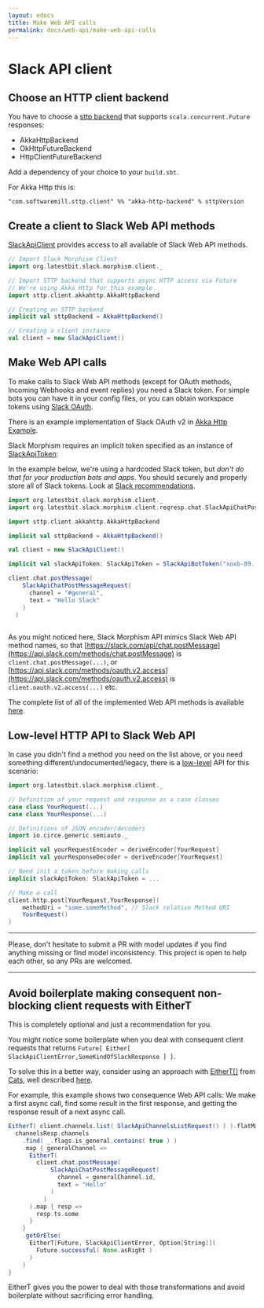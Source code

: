 ```yaml
---
layout: edocs
title: Make Web API calls
permalink: docs/web-api/make-web-api-calls
---
```

# Slack API client
## Choose an HTTP client backend

You have to choose a [sttp backend](https://sttp.readthedocs.io/en/latest/backends/summary.html) 
that supports `scala.concurrent.Future` responses:
* AkkaHttpBackend
* OkHttpFutureBackend
* HttpClientFutureBackend

Add a dependency of your choice to your `build.sbt`.

For Akka Http this is:
```
"com.softwaremill.sttp.client" %% "akka-http-backend" % sttpVersion
```

## Create a client to Slack Web API methods

[SlackApiClient](/api/org/latestbit/slack/morphism/client/SlackApiClient.html) provides access 
to all available of Slack Web API methods.

```scala
// Import Slack Morphism Client
import org.latestbit.slack.morphism.client._

// Import STTP backend that supports async HTTP access via Future
// We're using Akka Http for this example 
import sttp.client.akkahttp.AkkaHttpBackend

// Creating an STTP backend
implicit val sttpBackend = AkkaHttpBackend()

// Creating a client instance
val client = new SlackApiClient()
```

## Make Web API calls

To make calls to Slack Web API methods (except for OAuth methods, Incoming Webhooks and event replies) you need a Slack token.
For simple bots you can have it in your config files, or you can obtain workspace tokens 
using [Slack OAuth](https://api.slack.com/docs/oauth).

There is an example implementation of Slack OAuth v2 in [Akka Http Example](akka-http).

Slack Morphism requires an implicit token specified as an instance of 
[SlackApiToken](/api/org/latestbit/slack/morphism/client/SlackApiToken.html):

In the example below, we're using a hardcoded Slack token, 
but *don't do that for your production bots and apps*. 
You should securely and properly store all of Slack tokens.
Look at [Slack recommendations](https://api.slack.com/docs/oauth-safety).

```scala
import org.latestbit.slack.morphism.client._
import org.latestbit.slack.morphism.client.reqresp.chat.SlackApiChatPostMessageRequest

import sttp.client.akkahttp.AkkaHttpBackend

implicit val sttpBackend = AkkaHttpBackend()

val client = new SlackApiClient()

implicit val slackApiToken: SlackApiToken = SlackApiBotToken("xoxb-89.....")

client.chat.postMessage(
    SlackApiChatPostMessageRequest(
      channel = "#general",
      text = "Hello Slack"
    )
  ) 
  
```
As you might noticed here, Slack Morphism API mimics Slack Web API method names, so that
[https://slack.com/api/chat.postMessage](https://api.slack.com/methods/chat.postMessage) 
is `client.chat.postMessage(...)`, or [https://api.slack.com/methods/oauth.v2.access](https://api.slack.com/methods/oauth.v2.access) 
is `client.oauth.v2.access(...)` etc.

The complete list of all of the implemented Web API methods is available [here](/api/org/latestbit/slack/morphism/client/SlackApiClient.html).

## Low-level HTTP API to Slack Web API
In case you didn't find a method you need on the list above, 
or you need something different/undocumented/legacy, 
there is a [low-level](/api/org/latestbit/slack/morphism/client/impl/SlackApiHttpProtocolSupport$http$.html) 
API for this scenario:

```scala
import org.latestbit.slack.morphism.client._

// Definition of your request and response as a case classes
case class YourRequest(...)
case class YourResponse(...)

// Definitions of JSON encoder/decoders
import io.circe.generic.semiauto._

implicit val yourRequestEncoder = deriveEncoder[YourRequest] 
implicit val yourResponseDecoder = deriveEncoder[YourRequest]

// Need init a token before making calls
implicit slackApiToken: SlackApiToken = ...

// Make a call
client.http.post[YourRequest,YourResponse](
    methodUri = "some.someMethod", // Slack relative Method URI 
    YourRequest()
)
```

---

Please, don't hesitate to submit a PR with model updates if you find anything missing or find model inconsistency.
This project is open to help each other, so any PRs are welcomed.

---

## Avoid boilerplate making consequent non-blocking client requests with EitherT

This is completely optional and just a recommendation for you.

You might notice some boilerplate when you deal with consequent client requests that returns `Future[ Either[ SlackApiClientError,SomeKindOfSlackResponse ] ]`.

To solve this in a better way, consider using an approach with [EitherT[]](https://typelevel.org/cats/datatypes/eithert.html) from 
[Cats](https://typelevel.org/cats/), well described [here](http://eed3si9n.com/herding-cats/stacking-future-and-either.html).

For example, this example shows two consequence Web API calls:
We make a first async call, find some result in the first response, and 
getting the response result of a next async call. 

```scala
EitherT( client.channels.list( SlackApiChannelsListRequest() ) ).flatMap { channelsResp =>
  channelsResp.channels
    .find( _.flags.is_general.contains( true ) )
    .map { generalChannel =>
      EitherT(
        client.chat.postMessage(
            SlackApiChatPostMessageRequest(
              channel = generalChannel.id,
              text = "Hello"
            )
          )
      ).map { resp =>
        resp.ts.some
      }
    }
    .getOrElse(
      EitherT[Future, SlackApiClientError, Option[String]](
        Future.successful( None.asRight )
      )
    )
}
```

EitherT gives you the power to deal with those transformations and avoid boilerplate 
without sacrificing error handling.
